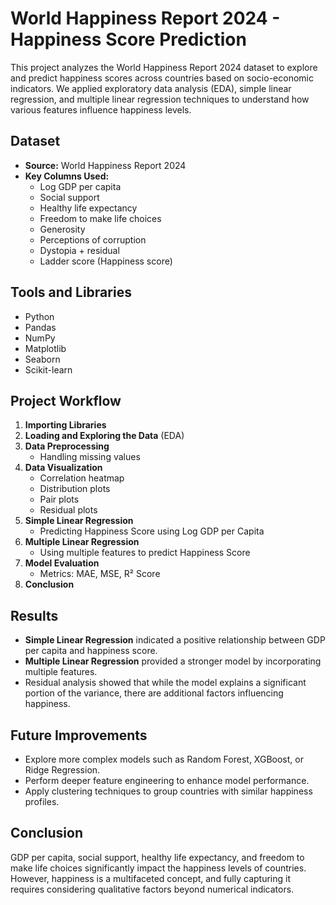 # World Happiness Report 2024 - Happiness Score Prediction

This project analyzes the World Happiness Report 2024 dataset to explore and predict happiness scores across countries based on socio-economic indicators. We applied exploratory data analysis (EDA), simple linear regression, and multiple linear regression techniques to understand how various features influence happiness levels.

## Dataset

- **Source:** World Happiness Report 2024
- **Key Columns Used:**
  - Log GDP per capita
  - Social support
  - Healthy life expectancy
  - Freedom to make life choices
  - Generosity
  - Perceptions of corruption
  - Dystopia + residual
  - Ladder score (Happiness score)

## Tools and Libraries

- Python
- Pandas
- NumPy
- Matplotlib
- Seaborn
- Scikit-learn

## Project Workflow

1. **Importing Libraries**
2. **Loading and Exploring the Data** (EDA)
3. **Data Preprocessing**
   - Handling missing values
4. **Data Visualization**
   - Correlation heatmap
   - Distribution plots
   - Pair plots
   - Residual plots
5. **Simple Linear Regression**
   - Predicting Happiness Score using Log GDP per Capita
6. **Multiple Linear Regression**
   - Using multiple features to predict Happiness Score
7. **Model Evaluation**
   - Metrics: MAE, MSE, R² Score
8. **Conclusion**

## Results

- **Simple Linear Regression** indicated a positive relationship between GDP per capita and happiness score.
- **Multiple Linear Regression** provided a stronger model by incorporating multiple features.
- Residual analysis showed that while the model explains a significant portion of the variance, there are additional factors influencing happiness.

## Future Improvements

- Explore more complex models such as Random Forest, XGBoost, or Ridge Regression.
- Perform deeper feature engineering to enhance model performance.
- Apply clustering techniques to group countries with similar happiness profiles.

## Conclusion

GDP per capita, social support, healthy life expectancy, and freedom to make life choices significantly impact the happiness levels of countries. However, happiness is a multifaceted concept, and fully capturing it requires considering qualitative factors beyond numerical indicators.

